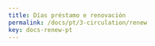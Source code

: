 ```yaml
---
title: Días préstamo e renovación
permalink: /docs/pt/3-circulation/renew
key: docs-renew-pt
---
```

